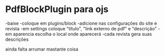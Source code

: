 # PdfBlockPlugin para ojs
-baixe
-coloque em plugins/block
-adicione nas configurações do site e revista
-em settings coloque "título", "link externo de pdf" e "descrição"
-em aparencia escolha o local onde aparecerá
-cada revista gera suas descrições

ainda falta arrumar mastante coisa
